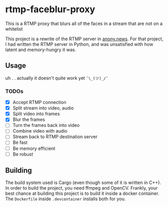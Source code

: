 # rtmp-faceblur-proxy

This is a RTMP proxy that blurs all of the faces in a stream that are not 
on a whitelist

This project is a rewrite of the RTMP server in [anony.news](https://github.com/MiniHacks/anonygoose/).
For that project, I had written the RTMP server in Python, and was unsatisfied 
with how latent and memory-hungry it was.

## Usage

uh . . actually it doesn't quite work yet `¯\_(ツ)_/¯`

### TODOs

- [x] Accept RTMP connection
- [x] Split stream into video, audio
- [x] Split video into frames
- [x] Blur the frames
- [ ] Turn the frames back into video
- [ ] Combine video with audio
- [ ] Stream back to RTMP destination server
- [ ] Be fast
- [ ] Be memory efficient
- [ ] Be robust

## Building

The build system used is Cargo (even though some of it is written in C++). 
In order to build the project, you need ffmpeg and
OpenCV. Frankly, your best chance at building this project is to build it inside
a docker container. The `Dockerfile` inside `.devcontainer` installs both for you.
